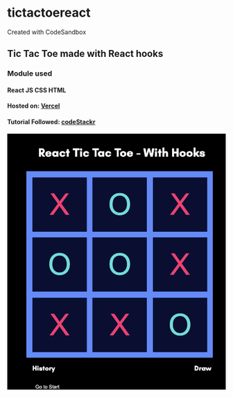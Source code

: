 # tictactoereact

Created with CodeSandbox

## Tic Tac Toe made with React hooks

### Module used
#### React JS CSS HTML

#### Hosted on: [Vercel](https://csb-ck7ot-q68p5br3z-chihempat.vercel.app/)
#### Tutorial Followed: [codeStackr](https://www.youtube.com/watch?v=08r9mDQvXpU)

![ss](./public/ss.png)
